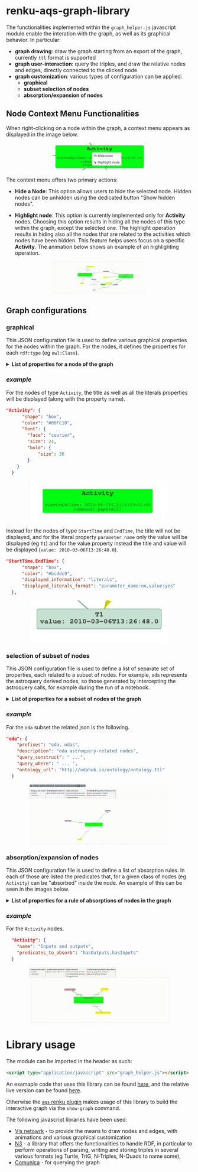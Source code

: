 # renku-aqs-graph-library

The functionalities implemented within the `graph_helper.js` javascript module enable the interation with the graph, as well as its graphical behavior. In particular:

* __graph drawing__: draw the graph starting from an export of the graph, currently `ttl` format is supported
* __graph user-interaction__: query the triples, and draw the relative nodes and edges, directly connected to the clicked node
* __graph customization__: various types of configuration can be applied:
  * __graphical__
  * __subset selection of nodes__
  * __absorption/expansion of nodes__

## Node Context Menu Functionalities

When right-clicking on a node within the graph, a context menu appears as displayed in the image below.

<div align="center">
<img width="50%" src="readme_imgs/context_menu.png">
</div>

The context menu offers two primary actions:

* __Hide a Node__: This option allows users to hide the selected node. Hidden nodes can be unhidden using the dedicated button "Show hidden nodes".

* __Highlight node__: This option is currently implemented only for __Activity__ nodes. Choosing this option results in hiding all the nodes of this type within the graph, except the selected one. The highlight operation results in hiding also all the nodes that are related to the activities which nodes have been hidden. This feature helps users focus on a specific __Activity__. The animation below shows an example of an highlighting operation.

<div align="center">
<img width="50%" src="readme_imgs/highligh_animation.gif">
</div>


## Graph configurations

### __graphical__

This JSON configuration file is used to define various graphical properties for the nodes within the graph. For the nodes, it defines the properties for each `rdf:type` (eg `owl:Class`).

<details>

<p><summary><b>List of properties for a node of the graph</b></summary></p>


Below is a detailed description of each property within the JSON object:

  *  __shape__ : Specifies the shape of the node. For example, "ellipse", "circle", "box".
  *  __color__ : Defines the backgroun color of the node. The color can be specified using hexadecimal values.
  *  __displayed_information__: Specifies the type of information displayed for the object. Options include "literals", "title", or "both", defaults to "both".
  *  __displayed_literals_format__ : Defines the format for displaying literals, in particular, for the given node type, which literals should be shown and whether or not with the relative title. The format is the following: "literal_name:yes/no" For example, "`parameter_name:no`" means the literal parameter_name will be displayed without the relative label, "`parameter_name:yes`" will instead display the title of the literal.
  *  __displayed_type_name__ (string): Specifies the title to display for the node type. It supports some HTML tags for text formatting, namely <b>bold</b>, <i>italic</i> and `code`. For instance, <i>OntologyClass</i> will render as italicized "OntologyClass".
  * __font__ (object): Contains font-related properties for customizing the object's text display.
    * __face__ : Specifies the font face, such as "courier", "arial", or "times".
    * __size__ : Determines the font size for the object's text.
    * __boldital__ : Contains properties for customizing bold and italic text.
      * __size__ : Specifies the font size for bold and italic text.

  </details>

### ___example___
For the nodes of type `Activity`, the title as well as all the literals properties will be displayed (along with the property name).
```json
"Activity": {
      "shape": "box",
      "color": "#00FC10",
      "font": {
        "face": "courier",
        "size": 24,
        "bold": {
            "size": 36
        }
    }
  }
```

<div align="center">
<img width="75%" src="readme_imgs/activity_example.png">
</div>


Instead for the nodes of type `StartTime` and `EndTime`, the title will not be displayed, and for the literal property `parameter_name` only the value will be displayed (eg `T1`) and for the value property instead the title and value will be displayed (`value: 2010-03-06T13:26:48.0`).

```json
"StartTime,EndTime": {
      "shape": "box",
      "color": "#bcddc9",
      "displayed_information": "literals",
      "displayed_literals_format": "parameter_name:no,value:yes"
  },
```

<div align="center">
<img width="75%" src="readme_imgs/start_time_example.png">
</div>

### __selection of subset of nodes__

This JSON configuration file is used to define a list of separate set of properties, each related to a subset of nodes. For example, `oda` represents the astroquery derived nodes, so those generated by intercepting the astroquery calls, for example during the run of a notebook.

<details>

<p><summary><b>List of properties for a subset of nodes of the graph</b></summary></p>

Below is a detailed description of each property within the JSON object:

* __prefixes__ : This field lists the prefixes associated with the "oda"-related nodes. In the example below, those are "oda" and "odas".
* __description__ : This field provides a brief description of the related subset of nodes, and it will be visualized next to the related check-box.
* __query_construct__ : This field contains the CONSTRUCT part (for the related subset of nodes) of the SPARQL query used in the extraction of the overall graph.
* __query_where__ : This field contains the WHERE clauses (for the related subset of nodes) of the SPARQL query used in the construction of the overall graph.
* __ontology_url__ : This field provides the URL to the ontology file associated with the subset of ndoes, if this is available. Currently turtle is the only supported format.

</details>

### ___example___

For the `oda` subset the related json is the following.

```json
"oda": {
    "prefixes": "oda, odas",
    "description": "oda astroquery-related nodes",
    "query_construct": " ...",
    "query_where": " ... ",
    "ontology_url": "http://odahub.io/ontology/ontology.ttl"
  }
```

<div align="center">
<img width="75%" src="readme_imgs/animation_subset_oda_1.gif">
</div>

### __absorption/expansion of nodes__

This JSON configuration file is used to define a list of absorption rules. In each of those are listed the predicates that, for a given class of nodes (eg `Activity`) can be "absorbed" inside the node. An example of this can be seen in the images below.

<details>

<p><summary><b>List of properties for a rule of absorptions of nodes in the graph</b></summary></p>

* __name__ : This field provides a brief description of the related set of rules, and it will be visualized next to the related check-box.
* __predicates_to_absorb__ : This field lists the predicates involved in the rule. In the example below, the absorbed nodes into the `Activity` nodes will be those that appear as objects in the triples where the predicate is one of those here listed (eg `hasOutputs`, `hasInputs`) and the subject is the `Activity` node.
</details>

### ___example___

For the `Activity` nodes.

```json
  "Activity": {
    "name": "Inputs and outputs",
    "predicates_to_absorb": "hasOutputs,hasInputs"
  }
```

<div align="center">
<img width="75%" src="readme_imgs/expanded_reduced_activity_animation.gif">
</div>


# Library usage

The module can be imported in the header as such:

```html
<script type="application/javascript" src="graph_helper.js"></script>
```

An examaple code that uses this library can be found [here](index.html), and the relative live version can be found [here](https://odahub.io/renku-aqs-graph-library/).

Otherwise the [`aqs` renku plugin](https://github.com/oda-hub/renku-aqs/tree/cli-display-graph) makes usage of this library to build the interactive graph via the `show-graph` command.

The following javascript libraries have been used:

* [Vis netowrk](https://github.com/visjs/vis-network) - to provide the means to draw nodes and edges, with animations and various graphical customization
* [N3](https://github.com/rdfjs/N3.js/) - a library that offers the functionalities to handle RDF, in particular to 
perform operations of parsing, writing and storing triples in several various formats (eg Turtle, TriG, N-Triples, N-Quads to name some), 
* [Comunica](https://github.com/comunica/comunica) - for querying the graph
